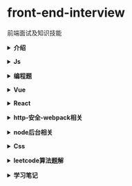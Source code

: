 # front-end-interview
前端面试及知识技能

<b><details><summary>介绍</summary></b>
1.本仓库是面向 web 前端开发者准备面试使用，包含自己在面试和学习过程中遇到的问题的总结，希望能对大家有所帮忙；

2.[推荐阅读1](https://github.com/yisainan/web-interview)

3.[推荐阅读2](https://coffe1891.gitbook.io/frontend-hard-mode-interview/)
</details>

<b><details><summary>Js</summary></b>
[详情](./content/js/js.md)
</details>

<b><details><summary>编程题</summary></b>
[详情](./content/编程题/编程题.md)
</details>

<b><details><summary>Vue</summary></b>
[详情](./content/vue/vue.md)
</details>

<b><details><summary>React</summary></b>
[详情](./content/react/react.md)
</details>

<b><details><summary>http-安全-webpack相关</summary></b>
[详情](./content/http-安全-webpack相关/http-安全-webpack相关.md)
</details>

<b><details><summary>node后台相关</summary></b>
[详情](./content/node后台相关/node后台相关.md)
</details>

<b><details><summary>Css</summary></b>
[详情](./content/css/css.md)
</details>

<b><details><summary>leetcode算法题解</summary></b>
* [字符串](./content/leetcode算法题解/字符串.md)
* 数组
* 链表
* 树
* 动态规划
* 贪心
* 数据结构
</details>


<b><details><summary>学习笔记</summary></b>
* [react](./content/note/react相关.md)
</details>
